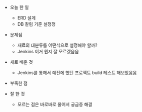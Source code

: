 - 오늘 한 일
    - ERD 설계
    - DB 칼럼 기준 설정정

- 문제점
    - 재료의 대분류를 어떤식으로 설정해야 할까?
    - Jenkins 이거 뭔지 잘 모르겠음음

- 새로 배운 것
    - Jenkins를 통해서 예전에 했던 프로젝트 build 테스트 해보았음음

- 부족한 점

- 잘 한 것
    - 모르는 점은 바로바로 물어서 궁금증 해결